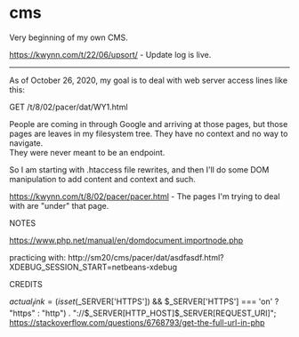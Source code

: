 # cms
Very beginning of my own CMS.

https://kwynn.com/t/22/06/upsort/ - Update log is live.

****
As of October 26, 2020, my goal is to deal with web server access lines like this:

GET /t/8/02/pacer/dat/WY1.html 

People are coming in through Google and arriving at those pages, but those pages are leaves in my filesystem tree.  They have no context and no way to navigate.  
They were never meant to be an endpoint.  

So I am starting with .htaccess file rewrites, and then I'll do some DOM manipulation to add content and context and such.

https://kwynn.com/t/8/02/pacer/pacer.html  - The pages I'm trying to deal with are "under" that page.


NOTES

https://www.php.net/manual/en/domdocument.importnode.php

practicing with:  http://sm20/cms/pacer/dat/asdfasdf.html?XDEBUG_SESSION_START=netbeans-xdebug

CREDITS

$actual_link = (isset($_SERVER['HTTPS']) && $_SERVER['HTTPS'] === 'on' ? "https" : "http") . "://$_SERVER[HTTP_HOST]$_SERVER[REQUEST_URI]";
https://stackoverflow.com/questions/6768793/get-the-full-url-in-php
